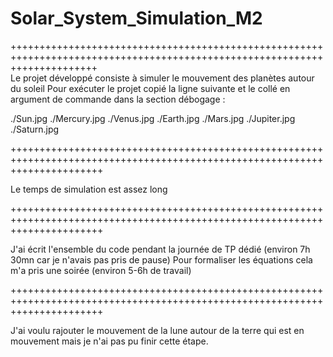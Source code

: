 # Solar_System_Simulation_M2
  

+++++++++++++++++++++++++++++++++++++++++++++++++++++++++++++++++++++++++++++++++++++++++++++++++++++++++++++++++++++++++++  
Le projet développé consiste à simuler le mouvement des planètes autour du soleil
Pour exécuter le projet copié la ligne suivante et le collé en argument de commande dans la section débogage : 

./Sun.jpg ./Mercury.jpg ./Venus.jpg ./Earth.jpg ./Mars.jpg ./Jupiter.jpg ./Saturn.jpg

++++++++++++++++++++++++++++++++++++++++++++++++++++++++++++++++++++++++++++++++++++++++++++++++++++++++++++++++++++++++++++

Le temps de simulation est assez long

++++++++++++++++++++++++++++++++++++++++++++++++++++++++++++++++++++++++++++++++++++++++++++++++++++++++++++++++++++++++++++

J'ai écrit l'ensemble du code pendant la journée de TP dédié (environ 7h 30mn car je n'avais pas pris de pause)
Pour formaliser les équations cela m'a pris une soirée (environ 5-6h de travail)

++++++++++++++++++++++++++++++++++++++++++++++++++++++++++++++++++++++++++++++++++++++++++++++++++++++++++++++++++++++++++++ 

J'ai voulu rajouter le mouvement de la lune autour de la terre qui est en mouvement mais je n'ai pas pu finir cette étape.
